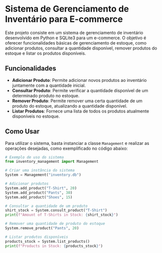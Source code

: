 # Sistema de Gerenciamento de Inventário para E-commerce

Este projeto consiste em um sistema de gerenciamento de inventário desenvolvido em Python e SQLite3 para um e-commerce. O objetivo é oferecer funcionalidades básicas de gerenciamento de estoque, como adicionar produtos, consultar a quantidade disponível, remover produtos do estoque e listar os produtos disponíveis.

## Funcionalidades

- **Adicionar Produto**: Permite adicionar novos produtos ao inventário juntamente com a quantidade inicial.
- **Consultar Produto**: Permite verificar a quantidade disponível de um determinado produto no estoque.
- **Remover Produto**: Permite remover uma certa quantidade de um produto do estoque, atualizando a quantidade disponível.
- **Listar Produtos**: Fornece uma lista de todos os produtos atualmente disponíveis no estoque.

## Como Usar

Para utilizar o sistema, basta instanciar a classe `Management` e realizar as operações desejadas, como exemplificado no código abaixo:

```python
# Exemplo de uso do sistema
from inventory_management import Management

# Criar uma instância do sistema
System = Management("inventory.db")

# Adicionar produtos
System.add_product("T-Shirt", 20)
System.add_product("Pants", 30)
System.add_product("Shoes", 15)

# Consultar a quantidade de um produto
shirt_stock = System.consult_product("T-Shirt")
print(f"Amount of T-Shirts in Stock: {shirt_stock}")

# Remover uma quantidade de produto do estoque
System.remove_product("Pants", 20)

# Listar produtos disponíveis
products_stock = System.list_products()
print(f"Products in Stock: {products_stock}")
